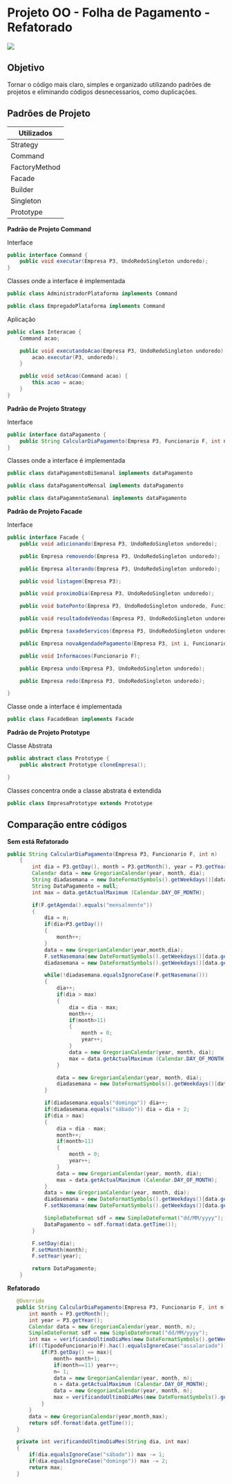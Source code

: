 # Projeto OO - Folha de Pagamento - Refatorado

![](https://storage.googleapis.com/oitchaublog/2018/09/70c81723-folha-de-pagamento-como-calcular.jpg)

## Objetivo

Tornar o código mais claro, simples e organizado utilizando padrões de projetos e eliminando códigos desnecessarios, como duplicações.

## Padrões de Projeto

| Utilizados  |
| ------------- |
| Strategy  |
| Command  |
| FactoryMethod  |
| Facade  |
| Builder  |
| Singleton  |
| Prototype  |

**Padrão de Projeto Command**

Interface

```java
public interface Command {
    public void executar(Empresa P3, UndoRedoSingleton undoredo);
}
```

Classes onde a interface é implementada

```java
public class AdministradorPlataforma implements Command 
```
```java
public class EmpregadoPlataforma implements Command 
```

Aplicação

```java
public class Interacao {
    Command acao;

    public void executandoAcao(Empresa P3, UndoRedoSingleton undoredo) {
        acao.executar(P3, undoredo);
    }

    public void setAcao(Command acao) {
        this.acao = acao;
    }
}
```

**Padrão de Projeto Strategy**

Interface

```java
public interface dataPagamento {
    public String CalcularDiaPagamento(Empresa P3, Funcionario F, int n);
}
```

Classes onde a interface é implementada

```java
public class dataPagamentoBiSemanal implements dataPagamento 
```

```java
public class dataPagamentoMensal implements dataPagamento 
```

```java
public class dataPagamentoSemanal implements dataPagamento 
```

**Padrão de Projeto Facade**

Interface

```java
public interface Facade {
    public void adicionando(Empresa P3, UndoRedoSingleton undoredo);

    public Empresa removendo(Empresa P3, UndoRedoSingleton undoredo);

    public Empresa alterando(Empresa P3, UndoRedoSingleton undoredo);

    public void listagem(Empresa P3);

    public void proximoDia(Empresa P3, UndoRedoSingleton undoredo);

    public void batePonto(Empresa P3, UndoRedoSingleton undoredo, Funcionario F, int i);

    public void resultadodeVendas(Empresa P3, UndoRedoSingleton undoredo, int i);

    public Empresa taxadeServicos(Empresa P3, UndoRedoSingleton undoredo, int i);

    public Empresa novaAgendadePagamento(Empresa P3, int i, Funcionario F, UndoRedoSingleton undoredo);

    public void Informacoes(Funcionario F);

    public Empresa undo(Empresa P3, UndoRedoSingleton undoredo);

    public Empresa redo(Empresa P3, UndoRedoSingleton undoredo);

}
```

Classe onde a interface é implementada

```java
public class FacadeBean implements Facade
```

**Padrão de Projeto Prototype**

Classe Abstrata

```java
public abstract class Prototype {
    public abstract Prototype cloneEmpresa();

}
```

Classes concentra onde a classe abstrata é extendida

```java
public class EmpresaPrototype extends Prototype
```



## Comparação entre códigos

**Sem está Refatorado**

```java
public String CalcularDiaPagamento(Empresa P3, Funcionario F, int n)
    {
        int dia = P3.getDay(), month = P3.getMonth(), year = P3.getYear(), bi=0, p=0;
        Calendar data = new GregorianCalendar(year, month, dia);
        String diadasemana = new DateFormatSymbols().getWeekdays()[data.get(Calendar.DAY_OF_WEEK)];
        String DataPagamento = null;
        int max = data.getActualMaximum (Calendar.DAY_OF_MONTH);

        if(F.getAgenda().equals("mensalmente"))
        {
            dia = n;
            if(dia<P3.getDay())
            {
                month++;
            }
            data = new GregorianCalendar(year,month,dia);
            F.setNasemana(new DateFormatSymbols().getWeekdays()[data.get(Calendar.DAY_OF_WEEK)]);
            diadasemana = new DateFormatSymbols().getWeekdays()[data.get(Calendar.DAY_OF_WEEK)];

            while(!diadasemana.equalsIgnoreCase(F.getNasemana()))
            {
                dia++;
                if(dia > max)
                {
                    dia = dia - max;
                    month++;
                    if(month>11)
                    {
                        month = 0;
                        year++;
                    }
                    data = new GregorianCalendar(year, month, dia);
                    max = data.getActualMaximum (Calendar.DAY_OF_MONTH);
                }

                data = new GregorianCalendar(year, month, dia);
                diadasemana = new DateFormatSymbols().getWeekdays()[data.get(Calendar.DAY_OF_WEEK)];
            }

            if(diadasemana.equals("domingo")) dia++;
            if(diadasemana.equals("sábado")) dia = dia + 2;
            if(dia > max)
            {
                dia = dia - max;
                month++;
                if(month>11)
                {
                    month = 0;
                    year++;
                }
                data = new GregorianCalendar(year, month, dia);
                max = data.getActualMaximum (Calendar.DAY_OF_MONTH);
            }
            data = new GregorianCalendar(year, month, dia);
            diadasemana = new DateFormatSymbols().getWeekdays()[data.get(Calendar.DAY_OF_WEEK)];
            F.setNasemana(new DateFormatSymbols().getWeekdays()[data.get(Calendar.DAY_OF_WEEK)]);

            SimpleDateFormat sdf = new SimpleDateFormat("dd/MM/yyyy");
            DataPagamento = sdf.format(data.getTime());
        }

        F.setDay(dia);
        F.setMonth(month);
        F.setYear(year);

        return DataPagamento;
    }
```
    
    
**Refatorado**
    
 ```java
    @Override
    public String CalcularDiaPagamento(Empresa P3, Funcionario F, int n) {
        int month = P3.getMonth();
        int year = P3.getYear();
        Calendar data = new GregorianCalendar(year, month, n);
        SimpleDateFormat sdf = new SimpleDateFormat("dd/MM/yyyy");
        int max = verificandoUltimoDiaMes(new DateFormatSymbols().getWeekdays()[data.get(Calendar.DAY_OF_WEEK)], n);//30
        if(((TipodeFuncionario)F).hac().equalsIgnoreCase("assalariado")){
            if(P3.getDay() == max){
                month= month+1;
                if(month==11) year++;
                n= 1;
                data = new GregorianCalendar(year, month, n);
                n = data.getActualMaximum (Calendar.DAY_OF_MONTH);
                data = new GregorianCalendar(year, month, n);
                max = verificandoUltimoDiaMes(new DateFormatSymbols().getWeekdays()[data.get(Calendar.DAY_OF_WEEK)], data.getActualMaximum (Calendar.DAY_OF_MONTH));
            }
        }
        data = new GregorianCalendar(year,month,max);
        return sdf.format(data.getTime());
    }

    private int verificandoUltimoDiaMes(String dia, int max)
    {
        if(dia.equalsIgnoreCase("sábado")) max -= 1;
        if(dia.equalsIgnoreCase("domingo")) max -= 2;
        return max;
    }
 ```
